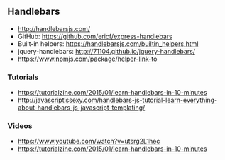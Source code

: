 ## Handlebars

* http://handlebarsjs.com/
* GitHub: https://github.com/ericf/express-handlebars
* Built-in helpers: https://handlebarsjs.com/builtin_helpers.html
* jquery-handlebars: http://71104.github.io/jquery-handlebars/
* https://www.npmjs.com/package/helper-link-to


### Tutorials
* https://tutorialzine.com/2015/01/learn-handlebars-in-10-minutes
* http://javascriptissexy.com/handlebars-js-tutorial-learn-everything-about-handlebars-js-javascript-templating/

### Videos
* https://www.youtube.com/watch?v=utsrg2L1hec
* https://tutorialzine.com/2015/01/learn-handlebars-in-10-minutes
